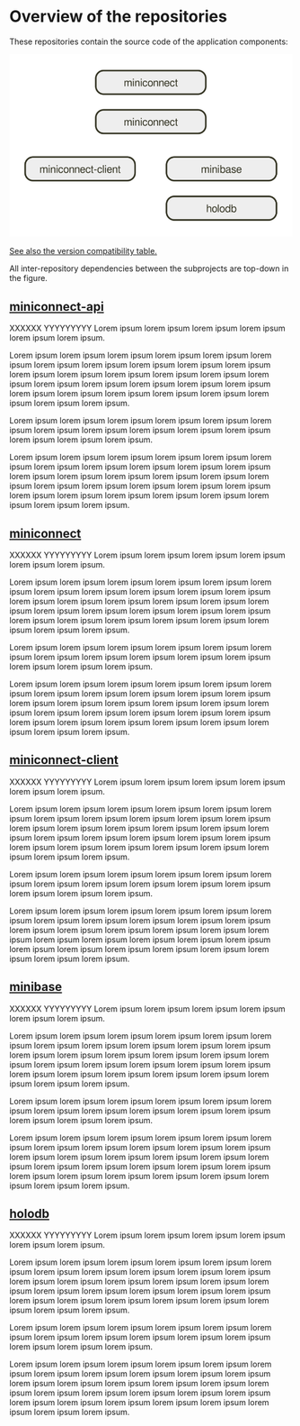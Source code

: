 # Overview of the repositories

These repositories contain the source code of the application components:

![Repositories](repo-deps.svg)

[See also the version compatibility table.](VERSIONS.md)

All inter-repository dependencies between the subprojects are top-down in the figure.

## [miniconnect-api](https://github.com/miniconnect/miniconnect-api)

XXXXXX YYYYYYYYY Lorem ipsum lorem ipsum lorem ipsum lorem ipsum lorem ipsum lorem ipsum.

Lorem ipsum lorem ipsum lorem ipsum lorem ipsum lorem ipsum lorem ipsum
lorem ipsum lorem ipsum lorem ipsum lorem ipsum lorem ipsum lorem ipsum lorem ipsum lorem ipsum
lorem ipsum lorem ipsum lorem ipsum lorem ipsum lorem ipsum lorem ipsum lorem ipsum lorem ipsum
lorem ipsum lorem ipsum lorem ipsum lorem ipsum lorem ipsum lorem ipsum lorem ipsum lorem ipsum.

Lorem ipsum lorem ipsum lorem ipsum lorem ipsum lorem ipsum lorem ipsum
lorem ipsum lorem ipsum lorem ipsum lorem ipsum lorem ipsum lorem ipsum lorem ipsum lorem ipsum.

Lorem ipsum lorem ipsum lorem ipsum lorem ipsum lorem ipsum lorem ipsum
lorem ipsum lorem ipsum lorem ipsum lorem ipsum lorem ipsum lorem ipsum lorem ipsum lorem ipsum
lorem ipsum lorem ipsum lorem ipsum lorem ipsum lorem ipsum lorem ipsum lorem ipsum lorem ipsum
lorem ipsum lorem ipsum lorem ipsum lorem ipsum lorem ipsum lorem ipsum lorem ipsum lorem ipsum.

## [miniconnect](https://github.com/miniconnect/miniconnect)

XXXXXX YYYYYYYYY Lorem ipsum lorem ipsum lorem ipsum lorem ipsum lorem ipsum lorem ipsum.

Lorem ipsum lorem ipsum lorem ipsum lorem ipsum lorem ipsum lorem ipsum
lorem ipsum lorem ipsum lorem ipsum lorem ipsum lorem ipsum lorem ipsum lorem ipsum lorem ipsum
lorem ipsum lorem ipsum lorem ipsum lorem ipsum lorem ipsum lorem ipsum lorem ipsum lorem ipsum
lorem ipsum lorem ipsum lorem ipsum lorem ipsum lorem ipsum lorem ipsum lorem ipsum lorem ipsum.

Lorem ipsum lorem ipsum lorem ipsum lorem ipsum lorem ipsum lorem ipsum
lorem ipsum lorem ipsum lorem ipsum lorem ipsum lorem ipsum lorem ipsum lorem ipsum lorem ipsum.

Lorem ipsum lorem ipsum lorem ipsum lorem ipsum lorem ipsum lorem ipsum
lorem ipsum lorem ipsum lorem ipsum lorem ipsum lorem ipsum lorem ipsum lorem ipsum lorem ipsum
lorem ipsum lorem ipsum lorem ipsum lorem ipsum lorem ipsum lorem ipsum lorem ipsum lorem ipsum
lorem ipsum lorem ipsum lorem ipsum lorem ipsum lorem ipsum lorem ipsum lorem ipsum lorem ipsum.

## [miniconnect-client](https://github.com/miniconnect/miniconnect-client)

XXXXXX YYYYYYYYY Lorem ipsum lorem ipsum lorem ipsum lorem ipsum lorem ipsum lorem ipsum.

Lorem ipsum lorem ipsum lorem ipsum lorem ipsum lorem ipsum lorem ipsum
lorem ipsum lorem ipsum lorem ipsum lorem ipsum lorem ipsum lorem ipsum lorem ipsum lorem ipsum
lorem ipsum lorem ipsum lorem ipsum lorem ipsum lorem ipsum lorem ipsum lorem ipsum lorem ipsum
lorem ipsum lorem ipsum lorem ipsum lorem ipsum lorem ipsum lorem ipsum lorem ipsum lorem ipsum.

Lorem ipsum lorem ipsum lorem ipsum lorem ipsum lorem ipsum lorem ipsum
lorem ipsum lorem ipsum lorem ipsum lorem ipsum lorem ipsum lorem ipsum lorem ipsum lorem ipsum.

Lorem ipsum lorem ipsum lorem ipsum lorem ipsum lorem ipsum lorem ipsum
lorem ipsum lorem ipsum lorem ipsum lorem ipsum lorem ipsum lorem ipsum lorem ipsum lorem ipsum
lorem ipsum lorem ipsum lorem ipsum lorem ipsum lorem ipsum lorem ipsum lorem ipsum lorem ipsum
lorem ipsum lorem ipsum lorem ipsum lorem ipsum lorem ipsum lorem ipsum lorem ipsum lorem ipsum.

## [minibase](https://github.com/miniconnect/minibase)

XXXXXX YYYYYYYYY Lorem ipsum lorem ipsum lorem ipsum lorem ipsum lorem ipsum lorem ipsum.

Lorem ipsum lorem ipsum lorem ipsum lorem ipsum lorem ipsum lorem ipsum
lorem ipsum lorem ipsum lorem ipsum lorem ipsum lorem ipsum lorem ipsum lorem ipsum lorem ipsum
lorem ipsum lorem ipsum lorem ipsum lorem ipsum lorem ipsum lorem ipsum lorem ipsum lorem ipsum
lorem ipsum lorem ipsum lorem ipsum lorem ipsum lorem ipsum lorem ipsum lorem ipsum lorem ipsum.

Lorem ipsum lorem ipsum lorem ipsum lorem ipsum lorem ipsum lorem ipsum
lorem ipsum lorem ipsum lorem ipsum lorem ipsum lorem ipsum lorem ipsum lorem ipsum lorem ipsum.

Lorem ipsum lorem ipsum lorem ipsum lorem ipsum lorem ipsum lorem ipsum
lorem ipsum lorem ipsum lorem ipsum lorem ipsum lorem ipsum lorem ipsum lorem ipsum lorem ipsum
lorem ipsum lorem ipsum lorem ipsum lorem ipsum lorem ipsum lorem ipsum lorem ipsum lorem ipsum
lorem ipsum lorem ipsum lorem ipsum lorem ipsum lorem ipsum lorem ipsum lorem ipsum lorem ipsum.

## [holodb](https://github.com/miniconnect/holodb)

XXXXXX YYYYYYYYY Lorem ipsum lorem ipsum lorem ipsum lorem ipsum lorem ipsum lorem ipsum.

Lorem ipsum lorem ipsum lorem ipsum lorem ipsum lorem ipsum lorem ipsum
lorem ipsum lorem ipsum lorem ipsum lorem ipsum lorem ipsum lorem ipsum lorem ipsum lorem ipsum
lorem ipsum lorem ipsum lorem ipsum lorem ipsum lorem ipsum lorem ipsum lorem ipsum lorem ipsum
lorem ipsum lorem ipsum lorem ipsum lorem ipsum lorem ipsum lorem ipsum lorem ipsum lorem ipsum.

Lorem ipsum lorem ipsum lorem ipsum lorem ipsum lorem ipsum lorem ipsum
lorem ipsum lorem ipsum lorem ipsum lorem ipsum lorem ipsum lorem ipsum lorem ipsum lorem ipsum.

Lorem ipsum lorem ipsum lorem ipsum lorem ipsum lorem ipsum lorem ipsum
lorem ipsum lorem ipsum lorem ipsum lorem ipsum lorem ipsum lorem ipsum lorem ipsum lorem ipsum
lorem ipsum lorem ipsum lorem ipsum lorem ipsum lorem ipsum lorem ipsum lorem ipsum lorem ipsum
lorem ipsum lorem ipsum lorem ipsum lorem ipsum lorem ipsum lorem ipsum lorem ipsum lorem ipsum.
